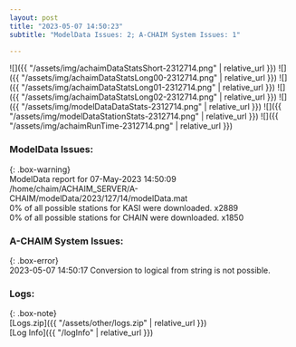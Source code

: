 ```yaml
---
layout: post
title: "2023-05-07 14:50:23"
subtitle: "ModelData Issues: 2; A-CHAIM System Issues: 1"

---
```


![]({{ "/assets/img/achaimDataStatsShort-2312714.png" | relative_url }})
![]({{ "/assets/img/achaimDataStatsLong00-2312714.png" | relative_url }})
![]({{ "/assets/img/achaimDataStatsLong01-2312714.png" | relative_url }})
![]({{ "/assets/img/achaimDataStatsLong02-2312714.png" | relative_url }})
![]({{ "/assets/img/modelDataDataStats-2312714.png" | relative_url }})
![]({{ "/assets/img/modelDataStationStats-2312714.png" | relative_url }})
![]({{ "/assets/img/achaimRunTime-2312714.png" | relative_url }})


### ModelData Issues:  
  
{: .box-warning}  
 ModelData report for 07-May-2023 14:50:09   
 /home/chaim/ACHAIM_SERVER/A-CHAIM/modelData/2023/127/14/modelData.mat   
 0% of all possible stations for KASI were downloaded. x2889   
 0% of all possible stations for CHAIN were downloaded. x1850   
  
### A-CHAIM System Issues:  
  
{: .box-error}  
2023-05-07 14:50:17 Conversion to logical from string is not possible.  

### Logs:  
  
{: .box-note}  
[Logs.zip]({{ "/assets/other/logs.zip" | relative_url }})  
[Log Info]({{ "/logInfo" | relative_url }})  
